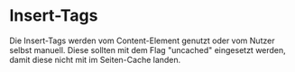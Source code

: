 # Insert-Tags

Die Insert-Tags werden vom Content-Element genutzt oder vom Nutzer selbst manuell. 
Diese sollten mit dem Flag "uncached" eingesetzt werden, damit diese nicht mit im Seiten-Cache landen.
